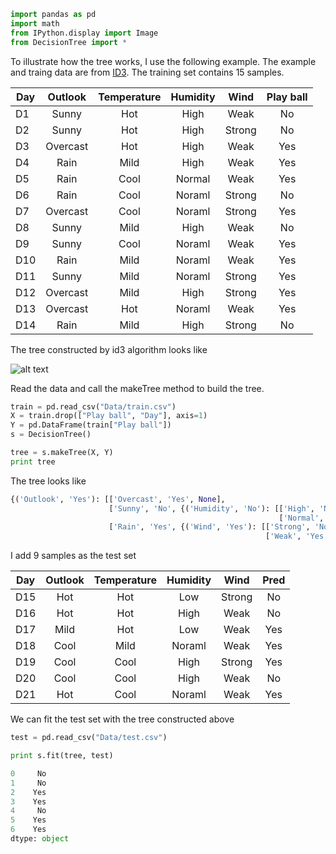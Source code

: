 ```python
import pandas as pd
import math
from IPython.display import Image
from DecisionTree import *
```

To illustrate how the tree works, I use the following example. The example and traing data are from <a href="http://www.cise.ufl.edu/~ddd/cap6635/Fall-97/Short-papers/2.htm" target="_blank">ID3</a>. The training set contains 15 samples.

| Day     | Outlook  | Temperature |Humidity    |Wind		 |Play ball |
| ------- |:--------:| :----------:|:----------:|:----------:|:--------:|
| D1      | Sunny    | Hot         |High		|	Weak     |	No	    |
| D2      | Sunny    | Hot         |High		|	Strong	 |	No	    |
| D3      | Overcast | Hot         |High		|	Weak	 |	Yes	    |
| D4      | Rain     | Mild        |High		|	Weak     |	Yes	    |
| D5      | Rain     | Cool        |Normal		|	Weak	 |	Yes	    |
| D6      | Rain     | Cool        |Noraml		|	Strong	 |	No	    |
| D7      | Overcast | Cool        |Noraml		|	Strong	 |	Yes	    |
| D8      | Sunny    | Mild        |High		|	Weak	 |	No	    |
| D9      | Sunny    | Cool        |Noraml		|	Weak	 |	Yes	    |
| D10     | Rain     | Mild        |Noraml		|	Weak	 |	Yes	    |
| D11     | Sunny    | Mild        |Noraml		|	Strong	 |	Yes	    |
| D12     | Overcast | Mild        |High 		|	Strong	 |	Yes	    |
| D13     | Overcast | Hot         |Noraml		|	Weak 	 |	Yes	    |
| D14     | Rain     | Mild        |High		|	Strong	 |	No	    |

The tree constructed by id3 algorithm looks like

![alt text](http://www.cise.ufl.edu/~ddd/cap6635/Fall-97/Short-papers/Image3.gif)

Read the data and call the makeTree method to build the tree.

```python
train = pd.read_csv("Data/train.csv")
X = train.drop(["Play ball", "Day"], axis=1)
Y = pd.DataFrame(train["Play ball"])
s = DecisionTree()

tree = s.makeTree(X, Y)
print tree
```

The tree looks like
```python
{('Outlook', 'Yes'): [['Overcast', 'Yes', None], 
					  ['Sunny', 'No', {('Humidity', 'No'): [['High', 'No', None], 
					  										['Normal', 'Yes', None]]}], 
					  ['Rain', 'Yes', {('Wind', 'Yes'): [['Strong', 'No', None], 
					  									 ['Weak', 'Yes', None]]}]]}
```

I add 9 samples as the test set

| Day     | Outlook  | Temperature |Humidity    |Wind		 | Pred     |
| ------- |:--------:| :----------:|:----------:|:----------:|:--------:|
| D15     | Hot      | Hot         |Low	    	|	Strong   |	No	    |
| D16     | Hot      | Hot         |High		|	Weak	 |	No	    |
| D17     | Mild     | Hot         |Low		    |	Weak	 |	Yes	    |
| D18     | Cool     | Mild        |Noraml		|	Weak     |	Yes	    |
| D19     | Cool     | Cool        |High		|	Strong	 |	Yes	    |
| D20     | Cool     | Cool        |High		|	Weak	 |	No	    |
| D21     | Hot      | Cool        |Noraml		|	Weak	 |	Yes	    |


We can fit the test set with the tree constructed above

```python
test = pd.read_csv("Data/test.csv")

print s.fit(tree, test)
```

```python
0     No
1     No
2    Yes
3    Yes
4     No
5    Yes
6    Yes
dtype: object
```